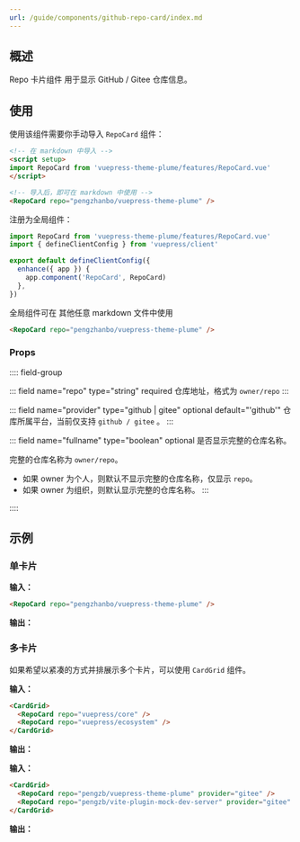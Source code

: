 ```yaml
---
url: /guide/components/github-repo-card/index.md
---
```

## 概述

Repo 卡片组件 用于显示 GitHub / Gitee 仓库信息。

## 使用

使用该组件需要你手动导入 `RepoCard` 组件：

```md :no-line-numbers
<!-- 在 markdown 中导入 -->
<script setup>
import RepoCard from 'vuepress-theme-plume/features/RepoCard.vue'
</script>

<!-- 导入后，即可在 markdown 中使用 -->
<RepoCard repo="pengzhanbo/vuepress-theme-plume" />
```

注册为全局组件：

```ts title=".vuepress/client.ts"
import RepoCard from 'vuepress-theme-plume/features/RepoCard.vue'
import { defineClientConfig } from 'vuepress/client'

export default defineClientConfig({
  enhance({ app }) {
    app.component('RepoCard', RepoCard)
  },
})
```

全局组件可在 其他任意 markdown 文件中使用

```md
<RepoCard repo="pengzhanbo/vuepress-theme-plume" />
```

### Props

:::: field-group

::: field name="repo" type="string" required
仓库地址，格式为 `owner/repo`
:::

::: field name="provider" type="github | gitee" optional default="'github'"
仓库所属平台，当前仅支持 `github / gitee` 。
:::

::: field name="fullname" type="boolean" optional
是否显示完整的仓库名称。

完整的仓库名称为 `owner/repo`。

* 如果 owner 为个人，则默认不显示完整的仓库名称，仅显示 `repo`。
* 如果 owner 为组织，则默认显示完整的仓库名称。
  :::

::::

## 示例

### 单卡片

**输入：**

```md
<RepoCard repo="pengzhanbo/vuepress-theme-plume" />
```

**输出：**

### 多卡片

如果希望以紧凑的方式并排展示多个卡片，可以使用 `CardGrid` 组件。

**输入：**

```md
<CardGrid>
  <RepoCard repo="vuepress/core" />
  <RepoCard repo="vuepress/ecosystem" />
</CardGrid>
```

**输出：**

**输入：**

```md
<CardGrid>
  <RepoCard repo="pengzb/vuepress-theme-plume" provider="gitee" />
  <RepoCard repo="pengzb/vite-plugin-mock-dev-server" provider="gitee" />
</CardGrid>
```

**输出：**

